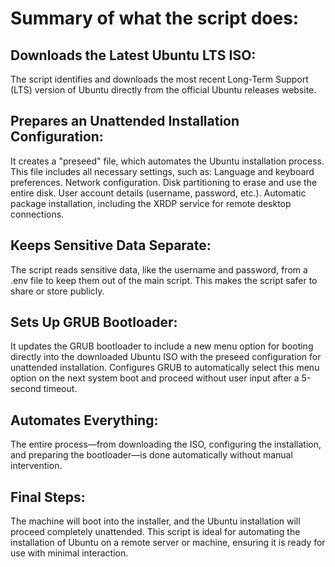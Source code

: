 # Summary of what the script does:

## Downloads the Latest Ubuntu LTS ISO:

The script identifies and downloads the most recent Long-Term Support (LTS) version of Ubuntu directly from the official Ubuntu releases website.
## Prepares an Unattended Installation Configuration:

It creates a "preseed" file, which automates the Ubuntu installation process. This file includes all necessary settings, such as:
Language and keyboard preferences.
Network configuration.
Disk partitioning to erase and use the entire disk.
User account details (username, password, etc.).
Automatic package installation, including the XRDP service for remote desktop connections.
## Keeps Sensitive Data Separate:

The script reads sensitive data, like the username and password, from a .env file to keep them out of the main script. This makes the script safer to share or store publicly.
## Sets Up GRUB Bootloader:

It updates the GRUB bootloader to include a new menu option for booting directly into the downloaded Ubuntu ISO with the preseed configuration for unattended installation.
Configures GRUB to automatically select this menu option on the next system boot and proceed without user input after a 5-second timeout.
## Automates Everything:

The entire process—from downloading the ISO, configuring the installation, and preparing the bootloader—is done automatically without manual intervention.

## Final Steps:
The machine will boot into the installer, and the Ubuntu installation will proceed completely unattended.
This script is ideal for automating the installation of Ubuntu on a remote server or machine, ensuring it is ready for use with minimal interaction.
